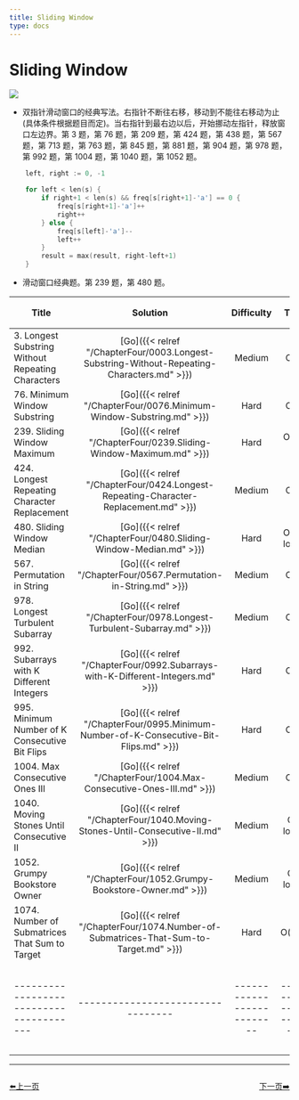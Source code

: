 ```yaml
---
title: Sliding Window
type: docs
---
```


# Sliding Window

![](https://img.halfrost.com/Leetcode/Sliding_Window.png)

- 双指针滑动窗口的经典写法。右指针不断往右移，移动到不能往右移动为止(具体条件根据题目而定)。当右指针到最右边以后，开始挪动左指针，释放窗口左边界。第 3 题，第 76 题，第 209 题，第 424 题，第 438 题，第 567 题，第 713 题，第 763 题，第 845 题，第 881 题，第 904 题，第 978 题，第 992 题，第 1004 题，第 1040 题，第 1052 题。

```c
	left, right := 0, -1

	for left < len(s) {
		if right+1 < len(s) && freq[s[right+1]-'a'] == 0 {
			freq[s[right+1]-'a']++
			right++
		} else {
			freq[s[left]-'a']--
			left++
		}
		result = max(result, right-left+1)
	}
```
- 滑动窗口经典题。第 239 题，第 480 题。

| Title | Solution | Difficulty | Time | Space | 收藏 |
| ----- | :--------: | :----------: | :----: | :-----: |:-----: |
|3. Longest Substring Without Repeating Characters | [Go]({{< relref "/ChapterFour/0003.Longest-Substring-Without-Repeating-Characters.md" >}})| Medium | O(n)| O(1)|❤️|
|76. Minimum Window Substring | [Go]({{< relref "/ChapterFour/0076.Minimum-Window-Substring.md" >}})| Hard | O(n)| O(n)|❤️|
|239. Sliding Window Maximum  | [Go]({{< relref "/ChapterFour/0239.Sliding-Window-Maximum.md" >}})| Hard | O(n * k)| O(n)|❤️|
|424. Longest Repeating Character Replacement | [Go]({{< relref "/ChapterFour/0424.Longest-Repeating-Character-Replacement.md" >}})| Medium | O(n)| O(1) ||
|480. Sliding Window Median | [Go]({{< relref "/ChapterFour/0480.Sliding-Window-Median.md" >}})| Hard | O(n * log k)| O(k)|❤️|
|567. Permutation in String | [Go]({{< relref "/ChapterFour/0567.Permutation-in-String.md" >}})| Medium | O(n)| O(1)|❤️|
|978. Longest Turbulent Subarray | [Go]({{< relref "/ChapterFour/0978.Longest-Turbulent-Subarray.md" >}})| Medium | O(n)| O(1)|❤️|
|992. Subarrays with K Different Integers | [Go]({{< relref "/ChapterFour/0992.Subarrays-with-K-Different-Integers.md" >}})| Hard | O(n)| O(n)|❤️|
|995. Minimum Number of K Consecutive Bit Flips | [Go]({{< relref "/ChapterFour/0995.Minimum-Number-of-K-Consecutive-Bit-Flips.md" >}})| Hard | O(n)| O(1)|❤️|
|1004. Max Consecutive Ones III | [Go]({{< relref "/ChapterFour/1004.Max-Consecutive-Ones-III.md" >}})| Medium | O(n)| O(1) ||
|1040. Moving Stones Until Consecutive II | [Go]({{< relref "/ChapterFour/1040.Moving-Stones-Until-Consecutive-II.md" >}})| Medium | O(n log n)| O(1) |❤️|
|1052. Grumpy Bookstore Owner | [Go]({{< relref "/ChapterFour/1052.Grumpy-Bookstore-Owner.md" >}})| Medium | O(n log n)| O(1) ||
|1074. Number of Submatrices That Sum to Target | [Go]({{< relref "/ChapterFour/1074.Number-of-Submatrices-That-Sum-to-Target.md" >}})| Hard | O(n^3)| O(n) |❤️|
|---------------------------------------|---------------------------------|--------------------------|-----------------------|-----------|--------|


----------------------------------------------
<div style="display: flex;justify-content: space-between;align-items: center;">
<p><a href="https://books.halfrost.com/leetcode/ChapterTwo/Union_Find/">⬅️上一页</a></p>
<p><a href="https://books.halfrost.com/leetcode/ChapterTwo/Segment_Tree/">下一页➡️</a></p>
</div>